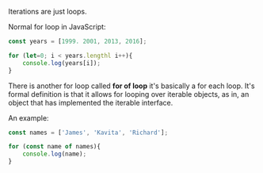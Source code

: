 Iterations are just loops.

Normal for loop in JavaScript:

```js
const years = [1999. 2001, 2013, 2016];

for (let=0; i < years.lengthl i++){
    console.log(years[i]);
}
```

There is another for loop called **for of loop** it's basically a for each loop. It's formal definition is that it allows for looping over iterable objects, as in, an object that has implemented the iterable interface.

An example:

```js
const names = ['James', 'Kavita', 'Richard'];

for (const name of names){
    console.log(name);
}